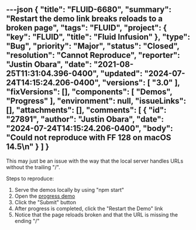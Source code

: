 ---json
{
  "title": "FLUID-6680",
  "summary": "Restart the demo link breaks reloads to a broken page",
  "tags": "FLUID",
  "project": {
    "key": "FLUID",
    "title": "Fluid Infusion"
  },
  "type": "Bug",
  "priority": "Major",
  "status": "Closed",
  "resolution": "Cannot Reproduce",
  "reporter": "Justin Obara",
  "date": "2021-08-25T11:31:04.396-0400",
  "updated": "2024-07-24T14:15:24.206-0400",
  "versions": [
    "3.0"
  ],
  "fixVersions": [],
  "components": [
    "Demos",
    "Progress"
  ],
  "environment": null,
  "issueLinks": [],
  "attachments": [],
  "comments": [
    {
      "id": "27891",
      "author": "Justin Obara",
      "date": "2024-07-24T14:15:24.206-0400",
      "body": "Could not reproduce with FF 128 on macOS 14.5\n"
    }
  ]
}
---
This may just be an issue with the way that the local server handles URLs without the trailing "/".

Steps to reproduce:

1. Serve the demos locally by using "npm start"
2. Open the [progress demo](http://localhost:5000/demos/progress/)
3. Click the "Submit" button
4. After progress is completed, click the "Restart the Demo" link
5. Notice that the page reloads broken and that the URL is missing the ending "/"

        